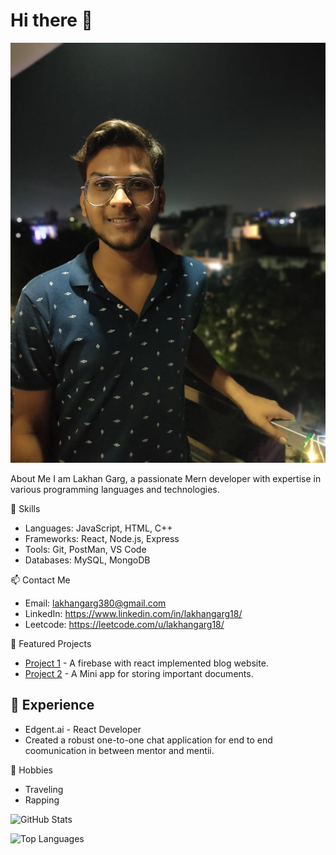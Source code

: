 # Hi there 👋

![Profile Image](https://raw.githubusercontent.com/Lakhangarg18/Lakhangarg18/main/1..jpg)

About Me
 I am Lakhan Garg, a passionate Mern developer with expertise in various programming languages and technologies.

🔧 Skills
- Languages: JavaScript, HTML, C++
- Frameworks: React, Node.js, Express
- Tools: Git, PostMan, VS Code
- Databases: MySQL, MongoDB

📫 Contact Me
- Email: lakhangarg380@gmail.com
- LinkedIn: https://www.linkedin.com/in/lakhangarg18/
- Leetcode: https://leetcode.com/u/lakhangarg18/

🌟 Featured Projects
- [Project 1](https://github.com/Lakhangarg18/Blogspot) - A firebase with react implemented blog website.
- [Project 2](https://github.com/Lakhangarg18/Docs-Mini-App) - A Mini app for storing important documents.

## 💼 Experience
- Edgent.ai - React Developer
- Created a robust one-to-one chat application for end to end coomunication in between mentor and mentii.

🎨 Hobbies
- Traveling
- Rapping

![GitHub Stats](https://github-readme-stats.vercel.app/api?username=your-username&show_icons=true&theme=radical)

![Top Languages](https://github-readme-stats.vercel.app/api/top-langs/?username=your-username&layout=compact&theme=radical)
